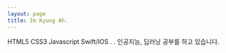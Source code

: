 ```yaml
---
layout: page
title: Im Kyung Ah.
---
```


HTML5
CSS3
Javascript
Swift/IOS
.
.
인공지능, 딥러닝 공부를 하고 있습니다.
